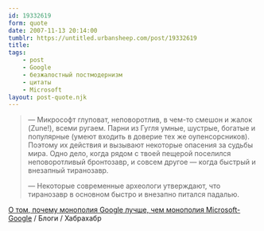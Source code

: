 ```yaml
---
id: 19332619
form: quote
date: 2007-11-13 20:14:00
tumblr: https://untitled.urbansheep.com/post/19332619
title: 
tags:
    - post
    - Google
    - безжалостный постмодернизм
    - цитаты
    - Microsoft
layout: post-quote.njk
---
```


<blockquote>
<p>—&nbsp;Микрософт глуповат, неповоротлив, в чем-то смешон и жалок (Zune!), всеми ругаем. Парни из Гугля умные, шустрые, богатые и популярные (умеют входить в доверие тех же оупенсорсников). Поэтому их действия и вызывают некоторые опасения за судьбы мира. Одно дело, когда рядом с твоей пещерой поселился неповоротливый бронтозавр, и совсем другое — когда быстрый и внезапный тиранозавр.</p>
<p>—&nbsp;Некоторые современные археологи утверждают, что тиранозавр в основном быстро и внезапно питался падалью.</p>
</blockquote>

<a href="http://habrahabr.ru/blog/google/29895.html#comment488699">О том, почему монополия Google лучше, чем монополия Microsoft-Google</a> / Блоги / Хабрахабр
